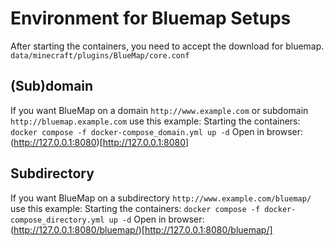 # Environment for Bluemap Setups
After starting the containers, you need to accept the download for bluemap.
`data/minecraft/plugins/BlueMap/core.conf`

## (Sub)domain
If you want BlueMap on a domain `http://www.example.com` or subdomain `http://bluemap.example.com` use this example:
Starting the containers: `docker compose -f docker-compose_domain.yml up -d`
Open in browser: (http://127.0.0.1:8080)[http://127.0.0.1:8080]

## Subdirectory
If you want BlueMap on a subdirectory `http://www.example.com/bluemap/` use this example:
Starting the containers: `docker compose -f docker-compose_directory.yml up -d`
Open in browser: (http://127.0.0.1:8080/bluemap/)[http://127.0.0.1:8080/bluemap/]